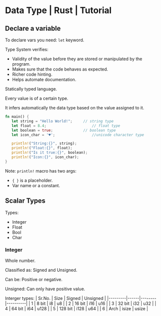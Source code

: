# Data Type | Rust | Tutorial

## Declare a variable
To declare vars you need: `let` keyword.

Type System verifies: 
- Validity of the value before they are stored or manipulated by the program.
- Makes sure that the code behaves as expected.
- Richer code hinting.
- Helps automate documentation.

Statically typed language.

Every value is of a certain type.

It infers automatically the data type based on the value assigned to it.

```rust
fn main() {
   let string = "Hello World!";    	// string type
   let float = 8.4;                 	// float type
   let boolean = true;          	// boolean type
   let icon_char = '♥';                 //unicode character type

   println!("String:{}", string);
   println!("Float:{}", float);
   println!("Is it true:{}", boolean);
   println!("Icon:{}", icon_char);
}
```
Note: 
`println!` macro has two args: 
- `{ }` is a placeholder.
- Var name or a constant.

## Scalar Types
Types: 
- Integer
- Float
- Bool
- Char

### Integer
Whole number.

Classified as: Signed and Unsigned.

Can be: Positive or negative.

Unsigned: Can only have positive value.

Interger types: 
| Sr.No.  | Size | Signed | Unsigned |
|---------|------|--------|----------|
| 1       | 8 bit | i8    | u8       |
| 2       | 16 bit | i16  | u16      |
| 3       | 32 bit | i32  | u32      |
| 4       | 64 bit | i64  | u128     |
| 5       | 128 bit | i128 | u64     |
| 6       | Arch    | isize | usize  |



